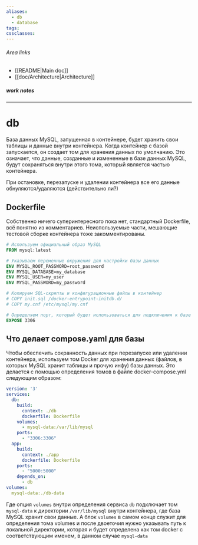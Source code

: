 ```yaml
---
aliases:
  - db
  - database
tags: 
cssclasses:
---
```

###### Area links
- [[README|Main doc]]
- [[doc/Architecture|Architecture]]
##### work notes

_______________________________
# db

База данных MySQL, запущенная в контейнере, будет хранить свои таблицы и данные внутри контейнера. Когда контейнер с базой запускается, он создает том для хранения данных по умолчанию. Это означает, что данные, созданные и измененные в базе данных MySQL, будут сохраняться внутри этого тома, который является частью контейнера.

При остановке, перезапуске и удалении контейнера все его данные обнуляются/удаляются (действительно ли?)

## Dockerfile

Собственно ничего суперинтересного пока нет, стандартный Dockerfile, всё понятно из комментариев. Неиспользуемые части, мешающие тестовой сборке контейнера тоже закомментированы. 

```dockerfile
# Используем официальный образ MySQL
FROM mysql:latest

# Указываем переменные окружения для настройки базы данных
ENV MYSQL_ROOT_PASSWORD=root_password
ENV MYSQL_DATABASE=my_database
ENV MYSQL_USER=my_user
ENV MYSQL_PASSWORD=my_password

# Копируем SQL-скрипты и конфигурационные файлы в контейнер
# COPY init.sql /docker-entrypoint-initdb.d/
# COPY my.cnf /etc/mysql/my.cnf

# Определяем порт, который будет использоваться для подключения к базе данных
EXPOSE 3306
```
## Что делает compose.yaml для базы

Чтобы обеспечить сохранность данных при перезапуске или удалении контейнера, используем том Docker для хранения данных (файлов, в которых MySQL хранит таблицы и прочую инфу) базы данных. Это делается с помощью определения томов в файле docker-compose.yml следующим образом:
```yaml
version: '3'
services:
  db:
    build:
      context: ./db
      dockerfile: Dockerfile
    volumes:
      - mysql-data:/var/lib/mysql
    ports:
      - "3306:3306"
  app:
    build:
      context: ./app
      dockerfile: Dockerfile
    ports:
      - "5000:5000"
    depends_on:
      - db
volumes:
  mysql-data:./db-data
```
Где опция `volumes` внутри определения сервиса `db` подключает том `mysql-data` к директории `/var/lib/mysql` внутри контейнера, где база MySQL хранит свои данные. А блок `volumes` в самом конце служит для определения томa volumes и после двоеточия нужно указывать путь к локальной директории, которая и будет определена как том docker c соответствующим именем, в данном случае `mysql-data`

